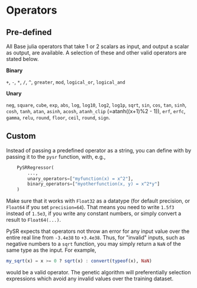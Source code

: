 # Operators

## Pre-defined

All Base julia operators that take 1 or 2 scalars as input,
and output a scalar as output, are available. A selection
of these and other valid operators are stated below.

**Binary**

`+`, `-`, `*`, `/`, `^`, `greater`, `mod`, `logical_or`,
`logical_and`

**Unary**

`neg`,
`square`,
`cube`,
`exp`,
`abs`,
`log`,
`log10`,
`log2`,
`log1p`,
`sqrt`,
`sin`,
`cos`,
`tan`,
`sinh`,
`cosh`,
`tanh`,
`atan`,
`asinh`,
`acosh`,
`atanh_clip` (=atanh((x+1)%2 - 1)),
`erf`,
`erfc`,
`gamma`,
`relu`,
`round`,
`floor`,
`ceil`,
`round`,
`sign`.

## Custom

Instead of passing a predefined operator as a string,
you can define with by passing it to the `pysr` function, with, e.g.,

```python
    PySRRegressor(
        ...,
        unary_operators=["myfunction(x) = x^2"],
        binary_operators=["myotherfunction(x, y) = x^2*y"]
    )
```


Make sure that it works with
`Float32` as a datatype (for default precision, or `Float64` if you set `precision=64`). That means you need to write `1.5f3`
instead of `1.5e3`, if you write any constant numbers, or simply convert a result to `Float64(...)`.

PySR expects that operators not throw an error for any input value over the entire real line from `-3.4e38` to `+3.4e38`.
Thus, for "invalid" inputs, such as negative numbers to a `sqrt` function, you may simply return a `NaN` of the same type as the input. For example,

```julia
my_sqrt(x) = x >= 0 ? sqrt(x) : convert(typeof(x), NaN)
```

would be a valid operator. The genetic algorithm
will preferentially selection expressions which avoid
any invalid values over the training dataset.
